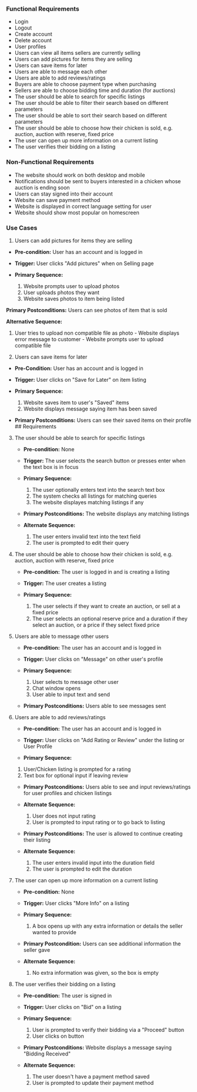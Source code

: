 ### Functional Requirements
- Login
- Logout
- Create account
- Delete account
- User profiles
- Users can view all items sellers are currently selling 
- Users can add pictures for items they are selling
- Users can save items for later
- Users are able to message each other 
- Users are able to add reviews/ratings
- Buyers are able to choose payment type when purchasing
- Sellers are able to choose bidding time and duration (for auctions)
- The user should be able to search for specific listings
- The user should be able to filter their search based on different parameters
- The user should be able to sort their search based on different parameters
- The user should be able to choose how their chicken is sold, e.g. auction, auction with reserve, fixed price
- The user can open up more information on a current listing
- The user verifies their bidding on a listing

### Non-Functional Requirements
- The website should work on both desktop and mobile
- Notifications should be sent to buyers interested in a chicken whose auction is ending soon
- Users can stay signed into their account
- Website can save payment method
- Website is displayed in correct language setting for user
- Website should show most popular on homescreen

### Use Cases
1. Users can add pictures for items they are selling
  - **Pre-condition:** User has an account and is logged in

  - **Trigger:** User clicks "Add pictures" when on Selling page

  - **Primary Sequence:**
    1. Website prompts user to upload photos
    2. User uploads photos they want
    3. Website saves photos to item being listed 

  **Primary Postconditions:** Users can see photos of item that is sold
  
  **Alternative Sequence:**
  1. User tries to upload non compatible file as photo
    - Website displays error message to customer
    - Website prompts user to upload compatible file

2. Users can save items for later
  - **Pre-Condition:** User has an account and is logged in

  - **Trigger:** User clicks on "Save for Later" on item listing

  - **Primary Sequence:**
    1. Website saves item to user's "Saved" items
    2. Website displays message saying item has been saved  

  - **Primary Postconditions:** Users can see their saved items on their profile ## Requirements

3. The user should be able to search for specific listings
	- **Pre-condition:** None
	
	- **Trigger:** The user selects the search button or presses enter when the text box is in focus
	
	- **Primary Sequence:**
	  1. The user optionally enters text into the search text box
	  2. The system checks all listings for matching queries
	  3. The website displayes matching listings if any
	
	- **Primary Postconditions:** The website displays any matching listings 
	
	- **Alternate Sequence:**
	  1. The user enters invalid text into the text field
	  2. The user is prompted to edit their query

4. The user should be able to choose how their chicken is sold, e.g. auction, auction with reserve, fixed price
   - **Pre-condition:** The user is logged in and is creating a listing
	
	- **Trigger:** The user creates a listing
	
	- **Primary Sequence:**
	  1. The user selects if they want to create an auction, or sell at a fixed price
	  2. The user selects an optional reserve price and a duration if they select an auction, or a price if they select fixed price

5. Users are able to message other users
	- **Pre-condition:** The user has an account and is logged in
	
	- **Trigger:** User clicks on "Message" on other user's profile
	
	- **Primary Sequence:**
	  1. User selects to message other user
	  2. Chat window opens
	  3. User able to input text and send
	  
	- **Primary Postconditions:** Users able to see messages sent
	
6. Users are able to add reviews/ratings
	- **Pre-condition:** The user has an account and is logged in 
	
	- **Trigger:** User clicks on "Add Rating or Review" under the listing or User Profile
	
	- **Primary Sequence:** 
	 1. User/Chicken listing is prompted for a rating 
	 2. Text box for optional input if leaving review
	 
	- **Primary Postconditions:** Users able to see and input reviews/ratings for user profiles and chicken listings 
	
	- **Alternate Sequence:** 
	  1. User does not input rating
	  2. User is prompted to input rating or to go back to listing
	
	- **Primary Postconditions:** The user is allowed to continue creating their listing 
	
	- **Alternate Sequence:**
	  1. The user enters invalid input into the duration field
	  2. The user is prompted to edit the duration

7. The user can open up more information on a current listing
	- **Pre-condition:** None

	- **Trigger:** User clicks "More Info" on a listing

	- **Primary Sequence:**
	  1. A box opens up with any extra information or details the seller wanted to provide

	- **Primary Postcondition:**  Users can see additional information the seller gave
	
	- **Alternate Sequence:**
	  1. No extra information was given, so the box is empty

8.  The user verifies their bidding on a listing
	- **Pre-condition:** The user is signed in

	- **Trigger:** User clicks on "Bid" on a listing

	- **Primary Sequence:** 
	  1. User is prompted to verify their bidding via a "Proceed" button
	  2. User clicks on button

	- **Primary Postconditions:** Website displays a message saying "Bidding Received"

	- **Alternate Sequence:**
	  1. The user doesn't have a payment method saved
	  2. User is prompted to update their payment method


